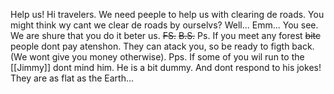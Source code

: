 Help us!
	Hi travelers. We need peeple to help us with clearing de roads. You might think wy cant we clear de roads by ourselvs? Well... Emm... You see. We are shure that you do it beter us.
	~~FS.~~  ~~B.S.~~ Ps. If you meet any forest ~~bitc~~ people dont pay atenshon. They can atack you, so be ready to figth back. (We wont give you money otherwise).
	Pps. If some of you wil run to the [[Jimmy]] dont mind him. He is a bit dummy. And dont respond to his jokes! They are as flat as the Earth...